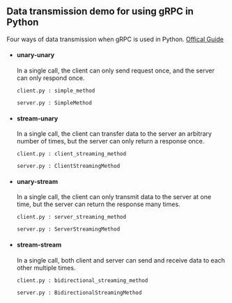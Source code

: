 ##  Data transmission demo for using gRPC in Python

Four ways of data transmission when gRPC is used in Python.  [Offical Guide](<https://grpc.io/docs/guides/concepts/#unary-rpc>)

- #### unary-unary

  In a single call, the client can only send request once, and the server can only respond once.

  `client.py : simple_method`

  `server.py : SimpleMethod`

- #### stream-unary

  In a single call, the client can transfer data to the server an arbitrary number of times, but the server can only return a response once.

  `client.py : client_streaming_method`

  `server.py : ClientStreamingMethod`

- #### unary-stream

  In a single call, the client can only transmit data to the server at one time, but the server can return the response many times.

  `client.py : server_streaming_method`

  `server.py : ServerStreamingMethod`

- #### stream-stream

  In a single call, both client and server can send and receive data 
  to each other multiple times.

  `client.py : bidirectional_streaming_method`

  `server.py : BidirectionalStreamingMethod`

